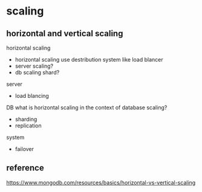 # scaling


## horizontal and vertical scaling

horizontal scaling
- horizontal scaling use destribution system like load blancer
- server scaling?
- db scaling shard?

server
- load blancing

DB
what is horizontal scaling in the context of database scaling?
- sharding
- replication


system 
- failover


## reference
https://www.mongodb.com/resources/basics/horizontal-vs-vertical-scaling